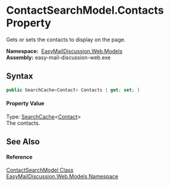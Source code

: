 ContactSearchModel.Contacts Property
====================================
Gets or sets the contacts to display on the page.

  **Namespace:**  [EasyMailDiscussion.Web.Models][1]  
  **Assembly:** easy-mail-discussion-web.exe

Syntax
------

```csharp
public SearchCache<Contact> Contacts { get; set; }
```

#### Property Value
Type: [SearchCache][2]&lt;[Contact][3]>  
 The contacts. 

See Also
--------

#### Reference
[ContactSearchModel Class][4]  
[EasyMailDiscussion.Web.Models Namespace][1]  

[1]: ../README.md
[2]: ../../EasyMailDiscussion.Common/SearchCache_1/README.md
[3]: ../../EasyMailDiscussion.Common.Database/Contact/README.md
[4]: README.md